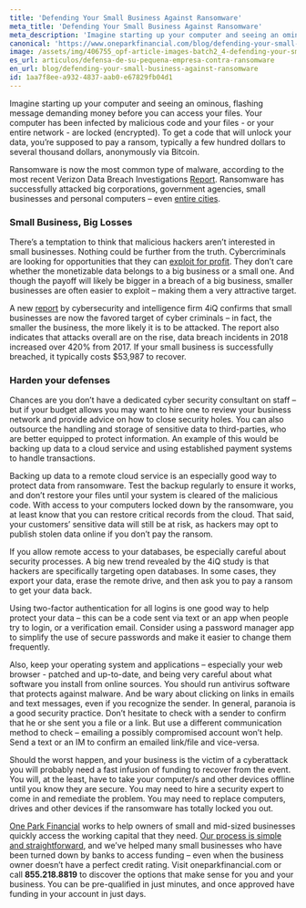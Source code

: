 ```yaml
---
title: 'Defending Your Small Business Against Ransomware'
meta_title: 'Defending Your Small Business Against Ransomware'
meta_description: 'Imagine starting up your computer and seeing an ominous, flashing message demanding money before you can access your files. Your computer has been infected by malicious code and your files - or your entire network - are locked (encrypted). To get a code that will unlock your data, you’re supposed to pay a ransom, typically a few hundred dollars to several thousand dollars, anonymously via Bitcoin.'
canonical: 'https://www.oneparkfinancial.com/blog/defending-your-small-business-against-ransomware'
image: /assets/img/406755_opf-article-images-batch2_4-defending-your-small-business-against-ransomware.png
es_url: articulos/defensa-de-su-pequena-empresa-contra-ransomware
en_url: blog/defending-your-small-business-against-ransomware
id: 1aa7f8ee-a932-4837-aab0-e67829fb04d1
---
```

Imagine starting up your computer and seeing an ominous, flashing message demanding money before you can access your files. Your computer has been infected by malicious code and your files - or your entire network - are locked (encrypted). To get a code that will unlock your data, you’re supposed to pay a ransom, typically a few hundred dollars to several thousand dollars, anonymously via Bitcoin. 

Ransomware is now the most common type of malware, according to the most recent Verizon Data Breach Investigations [Report](https://enterprise.verizon.com/verizon-insights-lab/dbir/tool/). Ransomware has successfully attacked big corporations, government agencies, small businesses and personal computers – even [entire cities](https://www.cnn.com/2019/04/06/politics/albany-new-york-ransomware-attack/index.html).

### Small Business, Big Losses

There’s a temptation to think that malicious hackers aren’t interested in small businesses. Nothing could be further from the truth. Cybercriminals are looking for opportunities that they can [exploit for profit](https://www.oneparkfinancial.com/blog/understanding-your-small-business-profit-and-loss-statement). They don’t care whether the monetizable data belongs to a big business or a small one. And though the payoff will likely be bigger in a breach of a big business, smaller businesses are often easier to exploit – making them a very attractive target.

A new [report](https://4iq.com/2019-4iq-identity-breach-report-the-changing-landscape-of-identities-in-the-wild-the-long-tail-of-small-breaches/) by cybersecurity and intelligence firm 4iQ confirms that small businesses are now the favored target of cyber criminals – in fact, the smaller the business, the more likely it is to be attacked. The report also indicates that attacks overall are on the rise, data breach incidents in 2018 increased over 420% from 2017. If your small business is successfully breached, it typically costs $53,987 to recover. 

### Harden your defenses

Chances are you don’t have a dedicated cyber security consultant on staff – but if your budget allows you may want to hire one to review your business network and provide advice on how to close security holes. You can also outsource the handling and storage of sensitive data to third-parties, who are better equipped to protect information. An example of this would be backing up data to a cloud service and using established payment systems to handle transactions.

Backing up data to a remote cloud service is an especially good way to protect data from ransomware. Test the backup regularly to ensure it works, and don’t restore your files until your system is cleared of the malicious code. With access to your computers locked down by the ransomware, you at least know that you can restore critical records from the cloud. That said, your customers’ sensitive data will still be at risk, as hackers may opt to publish stolen data online if you don’t pay the ransom.

If you allow remote access to your databases, be especially careful about security processes. A big new trend revealed by the 4iQ study is that hackers are specifically targeting open databases. In some cases, they export your data, erase the remote drive, and then ask you to pay a ransom to get your data back.

Using two-factor authentication for all logins is one good way to help protect your data – this can be a code sent via text or an app when people try to login, or a verification email. Consider using a password manager app to simplify the use of secure passwords and make it easier to change them frequently.

Also, keep your operating system and applications – especially your web browser - patched and up-to-date, and being very careful about what software you install from online sources. You should run antivirus software that protects against malware. And be wary about clicking on links in emails and text messages, even if you recognize the sender. In general, paranoia is a good security practice. Don’t hesitate to check with a sender to confirm that he or she sent you a file or a link. But use a different communication method to check – emailing a possibly compromised account won’t help. Send a text or an IM to confirm an emailed link/file and vice-versa. 

Should the worst happen, and your business is the victim of a cyberattack you will probably need a fast infusion of funding to recover from the event. You will, at the least, have to take your computer/s and other devices offline until you know they are secure. You may need to hire a security expert to come in and remediate the problem. You may need to replace computers, drives and other devices if the ransomware has totally locked you out. 

[One Park Financial](https://www.oneparkfinancial.com/) works to help owners of small and mid-sized businesses quickly access the working capital that they need. [Our process is simple and straightforward](https://www.oneparkfinancial.com/pre-qualification), and we’ve helped many small businesses who have been turned down by banks to access funding – even when the business owner doesn’t have a perfect credit rating. Visit oneparkfinancial.com or call **855.218.8819** to discover the options that make sense for you and your business. You can be pre-qualified in just minutes, and once approved have funding in your account in just days.
